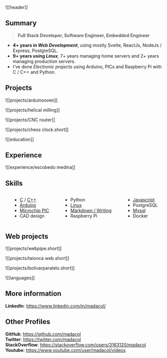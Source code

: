 ![[header]]

## Summary

> **Full Stack Developer, Software Engineer, Embedded Engineer**

- **4+ years in *Web Development***, using mostly Svelte, ReactJs, NodeJs / Express, PostgreSQL.
- **9+ years using *Linux***, 7+ years managing home servers and 2+ years managing production servers.
- I've done *Electronic projects* using Arduino, PICs and Raspberry Pi with C / C++ and Python.

## Projects

![[projects/arduinooven]]

![[projects/helical milling]]

![[projects/CNC router]]

![[projects/chess clock.short]]

![[education]]

## Experience

![[experience/escobedo medina]]

## Skills

<div class="columnList" style="display: flex; justify-content: space-around">
<div style="display: flex; flex-direction: column">

- [C](https://github.com/madacol/helical-milling/blob/master/main%20-%20Fresado%20helicoidal.c) / [C++](https://github.com/madacol/ArduinoOven/blob/master/ArduinoOven.ino)
- [Arduino](https://github.com/madacol/ArduinoOven)
- [Microchip PIC](https://github.com/madacol/helical-milling)
- CAD design

</div>
<div style="display: flex; flex-direction: column">

- Python
- [Linux](https://stackoverflow.com/search?q=user:3163120+[linux])
- [Markdown / Writing](https://github.com/madacol/knowledge)
- Raspberry Pi

</div>
<div style="display: flex; flex-direction: column">

- [Javascript](https://stackoverflow.com/search?q=user:3163120+[javascript])
- PostgreSQL
- [Mysql](https://stackoverflow.com/search?q=user:3163120+[mysql])
- Docker

</div>
</div>

## Web projects

![[projects/webpipe.short]]

![[projects/taionca web.short]]

![[projects/bolivarparalelo.short]]

![[languages]]

## More information

**LinkedIn**: <https://www.linkedin.com/in/madacol/>

## Other Profiles

**GitHub**: <https://github.com/madacol>\
**Twitter**: <https://twitter.com/madacol>\
**StackOverflow**: <https://stackoverflow.com/users/3163120/madacol>\
**Youtube**: <https://www.youtube.com/user/madacol/videos>

